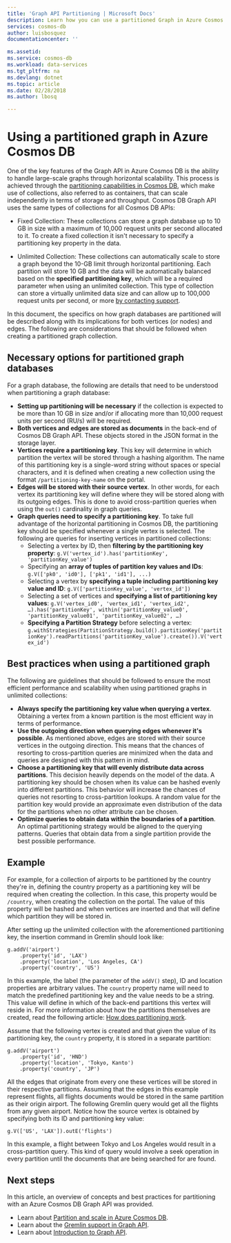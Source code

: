 ```yaml
---
title: 'Graph API Partitioning | Microsoft Docs'
description: Learn how you can use a partitioned Graph in Azure Cosmos DB.
services: cosmos-db
author: luisbosquez
documentationcenter: ''

ms.assetid: 
ms.service: cosmos-db
ms.workload: data-services
ms.tgt_pltfrm: na
ms.devlang: dotnet
ms.topic: article
ms.date: 02/28/2018
ms.author: lbosq

---
```

# Using a partitioned graph in Azure Cosmos DB

One of the key features of the Graph API in Azure Cosmos DB is the ability to handle large-scale graphs through horizontal scalability. This process is achieved through the [partitioning capabilities in Cosmos DB](partition-data.md#how-does-partitioning-work), which make use of collections, also referred to as containers, that can scale independently in terms of storage and throughput. Cosmos DB Graph API uses the same types of collections for all Cosmos DB APIs:

- Fixed Collection: These collections can store a graph database up to 10 GB in size with a maximum of 10,000 request units per second allocated to it. To create a fixed collection it isn't necessary to specify a partitioning key property in the data.

- Unlimited Collection: These collections can automatically scale to store a graph beyond the 10-GB limit through horizontal partitioning. Each partition will store 10 GB and the data will be automatically balanced based on the **specified partitioning key**, which will be a required parameter when using an unlimited collection. This type of collection can store a virtually unlimited data size and can allow up to 100,000 request units per second, or more [by contacting support](https://aka.ms/cosmosdbfeedback?subject=Cosmos%20DB%20More%20Throughput%20Request).

In this document, the specifics on how graph databases are partitioned will be described along with its implications for both vertices (or nodes) and edges. The following are considerations that should be followed when creating a partitioned graph collection.

## Necessary options for partitioned graph databases

For a graph database, the following are details that need to be understood when partitioning a graph database:
- **Setting up partitioning will be necessary** if the collection is expected to be more than 10 GB in size and/or if allocating more than 10,000 request units per second (RU/s) will be required.
- **Both vertices and edges are stored as documents** in the back-end of Cosmos DB Graph API. These objects stored in the JSON format in the storage layer.
- **Vertices require a partitioning key**. This key will determine in which partition the vertex will be stored through a hashing algorithm. The name of this partitioning key is a single-word string without spaces or special characters, and it is defined when creating a new collection using the format `/partitioning-key-name` on the portal.
- **Edges will be stored with their source vertex**. In other words, for each vertex its partitioning key will define where they will be stored along with its outgoing edges. This is done to avoid cross-partition queries when using the `out()` cardinality in graph queries.
- **Graph queries need to specify a partitioning key**. To take full advantage of the horizontal partitioning in Cosmos DB, the partitioning key should be specified whenever a single vertex is selected. The following are queries for inserting vertices in partitioned collections:
    - Selecting a vertex by ID, then **filtering by the partitioning key property**: 
        `g.V('vertex_id').has('partitionKey', 'partitionKey_value')`
    - Specifying an **array of tuples of partition key values and IDs**: 
        `g.V(['pk0', 'id0'], ['pk1', 'id1'], ...)`
    - Selecting a vertex by **specifying a tuple including partitioning key value and ID**: 
        `g.V(['partitionKey_value', 'vertex_id'])`
    - Selecting a set of vertices and **specifying a list of partitioning key values**: 
        `g.V('vertex_id0', 'vertex_id1', 'vertex_id2', …).has('partitionKey', within('partitionKey_value0', 'partitionKey_value01', 'partitionKey_value02', …)`
    - **Specifying a Partition Strategy** before selecting a vertex: 
        `g.withStrategies(PartitionStrategy.build().partitionKey('partitionKey').readPartitions('partitionKey_value').create()).V('vertex_id')`

## Best practices when using a partitioned graph

The following are guidelines that should be followed to ensure the most efficient performance and scalability when using partitioned graphs in unlimited collections:
- **Always specify the partitioning key value when querying a vertex**. Obtaining a vertex from a known partition is the most efficient way in terms of performance.
- **Use the outgoing direction when querying edges whenever it's possible**. As mentioned above, edges are stored with their source vertices in the outgoing direction. This means that the chances of resorting to cross-partition queries are minimized when the data and queries are designed with this pattern in mind.
- **Choose a partitioning key that will evenly distribute data across partitions**. This decision heavily depends on the model of the data. A partitioning key should be chosen when its value can be hashed evenly into different partitions. This behavior will increase the chances of queries not resorting to cross-partition lookups. A random value for the partition key would provide an approximate even distribution of the data for the partitions when no other attribute can be chosen.
- **Optimize queries to obtain data within the boundaries of a partition**. An optimal partitioning strategy would be aligned to the querying patterns. Queries that obtain data from a single partition provide the best possible performance.

## Example

For example, for a collection of airports to be partitioned by the country they're in, defining the country property as a partitioning key will be required when creating the collection. In this case, this property would be `/country`, when creating the collection on the portal. The value of this property will be hashed and when vertices are inserted and that will define which partition they will be stored in. 
 
After setting up the unlimited collection with the aforementioned partitioning key, the insertion command in Gremlin should look like:

```
g.addV('airport')
    .property('id', 'LAX')
    .property('location', 'Los Angeles, CA')
    .property('country', 'US')
``` 

In this example, the label (the parameter of the `addV()` step), ID and location  properties are arbitrary values. The `country` property name will need to match the predefined partitioning key and the value needs to be a string. This value will define in which of the back-end partitions this vertex will reside in. For more information about how the partitions themselves are created, read the following article: [How does partitioning work](partition-data.md#how-does-partitioning-work). 

Assume that the following vertex is created and that given the value of its partitioning key, the `country` property, it is stored in a separate partition:

```
g.addV('airport')
    .property('id', 'HND')
    .property('location', 'Tokyo, Kanto')
    .property('country', 'JP')
``` 

All the edges that originate from every one these vertices will be stored in their respective partitions. Assuming that the edges in this example represent flights, all flights documents would be stored in the same partition as their origin airport. The following Gremlin query would get all the flights from any given airport. Notice how the source vertex is obtained by specifying both its ID and partitioning key value:

```
g.V(['US', 'LAX']).outE('flights')
``` 

In this example, a flight between Tokyo and Los Angeles would result in a cross-partition query. This kind of query would involve a seek operation in every partition until the documents that are being searched for are found.

## Next steps
In this article, an overview of concepts and best practices for partitioning with an Azure Cosmos DB Graph API was provided. 

* Learn about [Partition and scale in Azure Cosmos DB](partition-data.md).
* Learn about the [Gremlin support in Graph API](gremlin-support.md).
* Learn about [Introduction to Graph API](graph-introduction.md).
